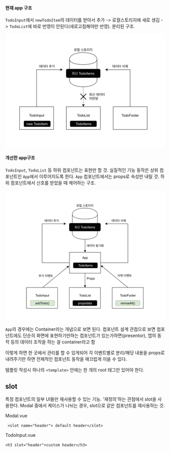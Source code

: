 #### 현재 app 구조

`TodoInput`에서 `newTodoItem`의 데이터를 받아서 추가 -> 로컬스토리지에 새로 생김 -> `TodoList`에 바로 반영이 안된다(새로고침해야만 반영). 분리된 구조.

![before](./img/todo-before.png )


#### 개선한 app구조
`TodoInput`, `TodoList` 등 하위 컴포넌트는 표현만 할 것. 실질적인 기능 동작은 상위 컴포넌트인 `App`에서 이루어지도록 한다. `App` 컴포넌트에서는 props로 속성만 내릴 것.
하위 컴포넌트에서 신호를 받았을 때 제어하는 구조.

![after](./img/todo-after.png )

`App`의 경우에는 Container라는 개념으로 보면 된다.
컴포넌트 설계 관점으로 보면 컴포넌트에도 
단순히 화면에 표현하기만하는 컴포넌트가 있는가하면(presentor),
앱의 동작 등의 데이터 조작을 하는 걸 container라고 함

이렇게 하면 한 곳에서 관리를 할 수 있게되어 각 이벤트별로 분리/해당 내용을 props로 내려주기만 하면 전체적인 컴포넌트 동작을 매끄럽게 이을 수 있다.


템플릿 작성시 하나의 ```<template>``` 안에는 한 개의 root 태그만 있어야 한다. 

## slot 
특정 컴포넌트의 일부 UI들만 재사용할 수 있는 기능. '재정의'하는 관점에서 slot을 사용한다. 
Modal 중에서 케이스가 나뉘는 경우, slot으로 같은 컴포넌트를 재사용하는 것.

Modal.vue

     <slot name="header"> default header</slot>

TodoInput.vue

    <h3 slot="header">custom header</h3>
